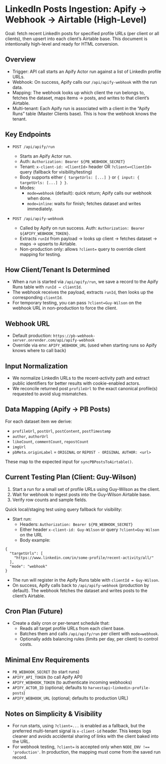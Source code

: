 # LinkedIn Posts Ingestion: Apify → Webhook → Airtable (High-Level)

Goal: fetch recent LinkedIn posts for specified profile URLs (per client or all clients), then upsert into each client’s Airtable base. This document is intentionally high-level and ready for HTML conversion.

## Overview
- Trigger: API call starts an Apify Actor run against a list of LinkedIn profile URLs.
- Webhook: On success, Apify calls our `/api/apify-webhook` with the run data.
- Mapping: The webhook looks up which client the run belongs to, fetches the dataset, maps items → posts, and writes to that client’s Airtable.
- Multi-tenant: Each Apify run is associated with a client in the “Apify Runs” table (Master Clients base). This is how the webhook knows the tenant.

## Key Endpoints
- `POST /api/apify/run`
  - Starts an Apify Actor run.
  - Auth: `Authorization: Bearer ${PB_WEBHOOK_SECRET}`
  - Tenant: `x-client-id: <ClientId>` header OR `?client=<ClientId>` query (fallback for visibility/testing)
  - Body supports either `{ targetUrls: [...] }` or `{ input: { targetUrls: [...] } }`.
  - Modes:
    - `mode=webhook` (default): quick return; Apify calls our webhook when done.
    - `mode=inline`: waits for finish; fetches dataset and writes immediately.

- `POST /api/apify-webhook`
  - Called by Apify on run success. Auth: `Authorization: Bearer ${APIFY_WEBHOOK_TOKEN}`.
  - Extracts `runId` from payload → looks up client → fetches dataset → maps → upserts to Airtable.
  - Non-production only: allows `?client=` query to override client mapping for testing.

## How Client/Tenant Is Determined
- When a run is started via `/api/apify/run`, we save a record to the Apify Runs table with `runId → clientId`.
- The webhook receives the payload, extracts `runId`, then looks up the corresponding `clientId`.
- For temporary testing, you can pass `?client=Guy-Wilson` on the webhook URL in non-production to force the client.

## Webhook URL
- Default production: `https://pb-webhook-server.onrender.com/api/apify-webhook`
- Override via env: `APIFY_WEBHOOK_URL` (used when starting runs so Apify knows where to call back)

## Input Normalization
- We normalize LinkedIn URLs to the recent-activity path and extract public identifiers for better results with cookie-enabled actors.
- We reconcile returned post `profileUrl` to the exact canonical profile(s) requested to avoid slug mismatches.

## Data Mapping (Apify → PB Posts)
For each dataset item we derive:
- `profileUrl`, `postUrl`, `postContent`, `postTimestamp`
- `author`, `authorUrl`
- `likeCount`, `commentCount`, `repostCount`
- `imgUrl`
- `pbMeta.originLabel` = `ORIGINAL` or `REPOST - ORIGINAL AUTHOR: <url>`

These map to the expected input for `syncPBPostsToAirtable()`.

## Current Testing Plan (Client: Guy-Wilson)
1) Start a run for a small set of profile URLs using Guy-Wilson as the client.
2) Wait for webhook to ingest posts into the Guy-Wilson Airtable base.
3) Verify row counts and sample fields.

Quick local/staging test using query fallback for visibility:
- Start run:
  - Headers: `Authorization: Bearer ${PB_WEBHOOK_SECRET}`
  - Either header `x-client-id: Guy-Wilson` or query `?client=Guy-Wilson` on the URL
  - Body example:
```
{
  "targetUrls": [
    "https://www.linkedin.com/in/some-profile/recent-activity/all/"
  ],
  "mode": "webhook"
}
```

- The run will register in the Apify Runs table with `clientId = Guy-Wilson`.
- On success, Apify calls back to `/api/apify-webhook` (production by default). The webhook fetches the dataset and writes posts to the client’s Airtable.

## Cron Plan (Future)
- Create a daily cron or per-tenant schedule that:
  - Reads all target profile URLs from each client base.
  - Batches them and calls `/api/apify/run` per client with `mode=webhook`.
  - Optionally adds balancing rules (limits per day, per client) to control costs.

## Minimal Env Requirements
- `PB_WEBHOOK_SECRET` (to start runs)
- `APIFY_API_TOKEN` (to call Apify API)
- `APIFY_WEBHOOK_TOKEN` (to authenticate incoming webhooks)
- `APIFY_ACTOR_ID` (optional; defaults to `harvestapi~linkedin-profile-posts`)
- `APIFY_WEBHOOK_URL` (optional; defaults to production URL)

## Notes on Simplicity & Visibility
- For run starts, using `?client=...` is enabled as a fallback, but the preferred multi-tenant signal is `x-client-id` header. This keeps logs cleaner and avoids accidental sharing of links with the client baked into the URL.
- For webhook testing, `?client=` is accepted only when `NODE_ENV !== 'production'`. In production, the mapping must come from the saved run record.
